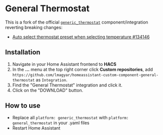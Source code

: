 
# General Thermostat

This is a fork of the official [`generic_thermostat`](https://www.home-assistant.io/integrations/generic_thermostat/) component/integration reverting breaking changes:

- [Auto select thermostat preset when selecting temperature #134146](https://github.com/home-assistant/core/pull/134146)

## Installation

1. Navigate in your Home Assistant frontend to **HACS**
1. In the **...** menu at the top right corner click **Custom repositories**,
   add
   `https://github.com/lmagyar/homeassistant-custom-component-general-thermostat`
   as `Integration`.
1. Find the "General Thermostat" integration and click it.
1. Click on the "DOWNLOAD" button.

## How to use

- Replace all `platform: generic_thermostat` with `platform: general_thermostat` in your .yaml files
- Restart Home Assistant
